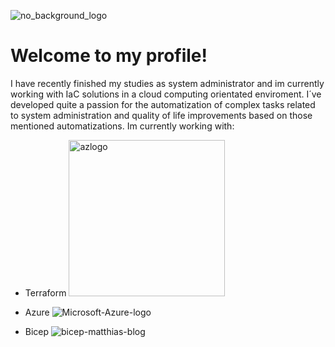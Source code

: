 
![no_background_logo](https://github.com/Just-C0d3/Just-C0d3/assets/128706169/c3db2bd8-4326-4076-b9c4-f6386b6dd61b)

# Welcome to my profile!
 I have recently finished my studies as system administrator and im currently working with IaC solutions in a cloud computing orientated enviroment. I´ve developed 
 quite a passion for the automatization of complex tasks related to system administration and quality of life improvements based on those mentioned automatizations. 
 Im currently working with: 

- Terraform  <img src="https://github.com/Just-C0d3/Just-C0d3/assets/128706169/1cd33394-b808-41bb-a58b-42bfee35f0e1" alt="azlogo" width="250" height="250">


- Azure     ![Microsoft-Azure-logo](https://github.com/Just-C0d3/Just-C0d3/assets/128706169/91333085-00d9-4cf9-9164-700888130fb0)


- Bicep     ![bicep-matthias-blog](https://github.com/Just-C0d3/Just-C0d3/assets/128706169/08b660f4-a4eb-449f-8b9f-6e4954ecf1c9)

